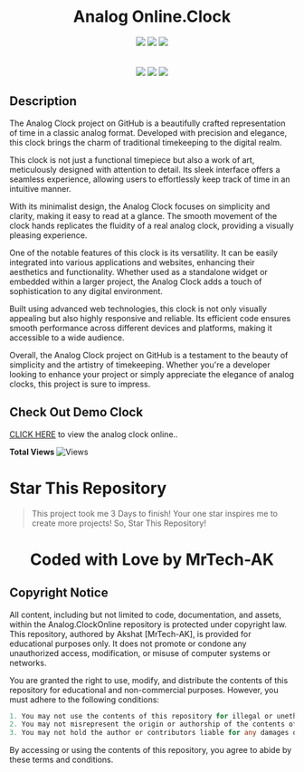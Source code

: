 <h1 align="center">Analog Online.Clock</h1>

<p align="center"> 
  <img src="https://img.shields.io/github/stars/MrTech-AK/Analog.OnlineClock?style=for-the-badge&color=yellow">
  <img src="https://img.shields.io/github/forks/MrTech-AK/Analog.OnlineClock?color=cyan&style=for-the-badge&color=purple">
  <img src="https://img.shields.io/github/license/MrTech-AK/Analog.OnlineClock?style=for-the-badge&color=orange"><br>
<br>
<br>
  <img src="https://img.shields.io/badge/Author-MrTech.AK-purple?style=flat-square">
  <img src="https://img.shields.io/badge/Open%20Source-Yes-cyan?style=flat-square">
  <img src="https://img.shields.io/badge/Version-v1.0-cyan?style=flat-square">
  </p>

## Description
The Analog Clock project on GitHub is a beautifully crafted representation of time in a classic analog format. Developed with precision and elegance, this clock brings the charm of traditional timekeeping to the digital realm.

This clock is not just a functional timepiece but also a work of art, meticulously designed with attention to detail. Its sleek interface offers a seamless experience, allowing users to effortlessly keep track of time in an intuitive manner.

With its minimalist design, the Analog Clock focuses on simplicity and clarity, making it easy to read at a glance. The smooth movement of the clock hands replicates the fluidity of a real analog clock, providing a visually pleasing experience.

One of the notable features of this clock is its versatility. It can be easily integrated into various applications and websites, enhancing their aesthetics and functionality. Whether used as a standalone widget or embedded within a larger project, the Analog Clock adds a touch of sophistication to any digital environment.

Built using advanced web technologies, this clock is not only visually appealing but also highly responsive and reliable. Its efficient code ensures smooth performance across different devices and platforms, making it accessible to a wide audience.

Overall, the Analog Clock project on GitHub is a testament to the beauty of simplicity and the artistry of timekeeping. Whether you're a developer looking to enhance your project or simply appreciate the elegance of analog clocks, this project is sure to impress.

## Check Out Demo Clock
[CLICK HERE](https://analog-online-clock.vercel.app/) to view the analog clock online..

**Total Views** ![Views](https://profile-counter.glitch.me/Analog.OnlineClock/count.svg) 

# Star This Repository
> This project took me 3 Days to finish! Your one star inspires me to create more projects! So, Star This Repository!

<h1 align="center">Coded with Love by MrTech-AK</h1>

## Copyright Notice

All content, including but not limited to code, documentation, and assets, within the Analog.ClockOnline repository is protected under copyright law. This repository, authored by Akshat [MrTech-AK], is provided for educational purposes only. It does not promote or condone any unauthorized access, modification, or misuse of computer systems or networks.

You are granted the right to use, modify, and distribute the contents of this repository for educational and non-commercial purposes. However, you must adhere to the following conditions:
```go
1. You may not use the contents of this repository for illegal or unethical activities.
2. You may not misrepresent the origin or authorship of the contents of this repository.
3. You may not hold the author or contributors liable for any damages or legal issues arising from the use or misuse of the contents of this repository.
```
By accessing or using the contents of this repository, you agree to abide by these terms and conditions.
